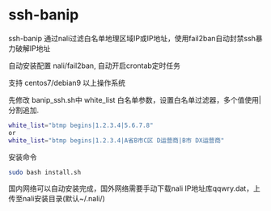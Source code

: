 # ssh-banip

ssh-banip 通过nali过滤白名单地理区域IP或IP地址，使用fail2ban自动封禁ssh暴力破解IP地址

自动安装配置 nali/fail2ban, 自动开启crontab定时任务

支持 centos7/debian9 以上操作系统

先修改 banip_ssh.sh中 white_list 白名单参数，设置白名单过滤器，多个值使用| 分割追加.
```bash
white_list="btmp begins|1.2.3.4|5.6.7.8"
or
white_list="btmp begins|1.2.3.4|A省B市C区 D运营商|B市 DX运营商"
```
安装命令
```bash
sudo bash install.sh  
```

国内网络可以自动安装完成，国外网络需要手动下载nali IP地址库qqwry.dat，上传至nali安装目录(默认~/.nali/)
